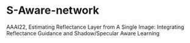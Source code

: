 # S-Aware-network
AAAI22, Estimating Reflectance Layer from A Single Image: Integrating Reflectance Guidance and Shadow/Specular Aware Learning

